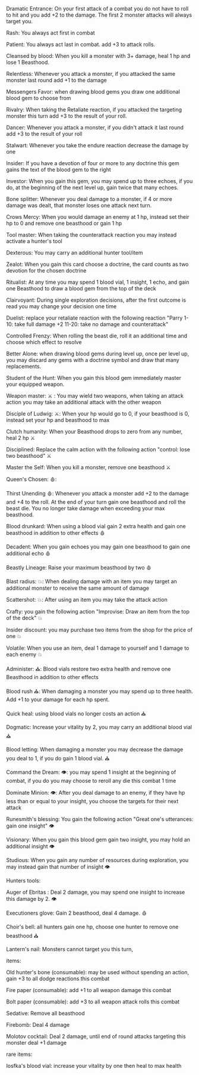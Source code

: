 Dramatic Entrance: On your first attack of a combat you do not have to roll to hit and you add +2 to the damage. The first 2 monster attacks will always target you.

Rash: You always act first in combat

Patient: You always act last in combat. add +3 to attack rolls.

Cleansed by blood: When you kill a monster with 3+ damage, heal 1 hp and lose 1 Beasthood.
  
Relentless: Whenever you attack a monster, if you attacked the same monster last round add +1 to the damage  

Messengers Favor: when drawing blood gems you draw one additional blood gem to choose from

Rivalry: When taking the Retaliate reaction, if you attacked the targeting monster this turn add +3 to the result of your roll. 
  
Dancer: Whenever you attack a monster, if you didn't attack it last round add +3 to the result of your roll
  
Stalwart: Whenever you take the endure reaction decrease the damage by one  
  
Insider: If you have a devotion of four or more to any doctrine this gem gains the text of the blood gem to the right

Investor: When you gain this gem, you may spend up to three echoes, if you do, at the beginning of the next level up, gain twice that many echoes. 
  
Bone splitter: Whenever you deal damage to a monster, if 4 or more damage was dealt, that monster loses one attack next turn.  
  
Crows Mercy: When you would damage an enemy at 1 hp, instead set their hp to 0 and remove one beasthood or gain 1 hp

Tool master: When taking the counterattack reaction you may instead activate a hunter's tool

Dexterous: You may carry an additional hunter tool/item

Zealot: When you gain this card choose a doctrine, the card counts as two devotion for the chosen doctrine 

Ritualist:  At any time you may spend 1 blood vial, 1 insight, 1 echo, and gain one Beasthood to draw a blood gem from the top of the deck

Clairvoyant: During single exploration decisions, after the first outcome is read you may change your decision one time

Duelist: replace your retaliate reaction with the following reaction 
"Parry 
1-10: take full damage +2
11-20: take no damage and counterattack" 

Controlled Frenzy: When rolling the beast die, roll it an additional time and choose which effect to resolve

Better Alone: when drawing blood gems during level up, once per level up, you may discard any gems with a doctrine symbol and draw that many replacements. 

Student of the Hunt: When you gain this blood gem immediately master your equipped weapon.

Weapon master: ⚔️ : You may wield two weapons, when taking an attack action you may take an additional attack with the other weapon

Disciple of Ludwig: ⚔️: When your hp would go to 0, if your beasthood is 0, instead set your hp and beasthood to max 

Clutch humanity: When your Beasthood drops to zero from any number, heal 2 hp  ⚔️

Disciplined: Replace the calm action with the following action "control: lose two beasthood" ⚔️

Master the Self: When you kill a monster, remove one beasthood ⚔️

Queen's Chosen: 🩸: 

Thirst Unending 🩸: Whenever you attack a monster add +2 to the damage and +4 to the roll. At the end of your turn gain one beasthood and roll the beast die. You no longer take damage when exceeding your max beasthood.

Blood drunkard: When using a blood vial gain 2 extra health and gain one beasthood in addition to other effects 🩸

Decadent: When you gain echoes you may gain one beasthood to gain one additional echo 🩸 

Beastly Lineage: Raise your maximum beasthood by two 🩸

Blast radius: 💥: When dealing damage with an item you may target an additional monster to receive the same amount of damage

Scattershot: 💥: After using an item you may take the attack action

Crafty: you gain the following action "Improvise: Draw an item from the top of the deck" 💥

Insider discount: you may purchase two items from the shop for the price of one 💥

Volatile: When you use an item, deal 1 damage to yourself and 1 damage to each enemy 💥

Administer: ⛪: Blood vials restore two extra health and remove one Beasthood in addition to other effects

Blood rush ⛪: When damaging a monster you may spend up to three health. Add +1 to your damage for each hp spent.  

Quick heal: using blood vials no longer costs an action ⛪

Dogmatic: Increase your vitality by 2, you may carry an additional blood vial ⛪

Blood letting: When damaging a monster you may decrease the damage you deal to 1, if you do gain 1 blood vial. ⛪

Command the Dream: 👁️: you may spend 1 insight at the beginning of combat, if you do you may choose to reroll any die this combat 1 time   

Dominate Minion: 👁️: After you deal damage to an enemy, if they have hp less than or equal to your insight, you choose the targets for their next attack

Runesmith's blessing: You gain the following action 
"Great one's utterances: gain one insight" 👁️

Visionary: When you gain this blood gem gain two insight, you may hold an additional insight 👁️

Studious:  When you gain any number of resources during exploration, you may instead gain that number of insight  👁️


Hunters tools:

Auger of Ebritas : Deal 2 damage, you may spend one insight to increase this damage by 2. 👁️

Executioners glove:  Gain 2 beasthood, deal 4 damage. 🩸
  
Choir's bell: all hunters gain one hp, choose one hunter to remove one beasthood ⛪

Lantern's nail: Monsters cannot target you this turn,  

items: 

Old hunter's bone (consumable): may be used without spending an action, gain +3 to all dodge reactions this combat 
  
Fire paper (consumable): add +1 to all weapon damage this combat

Bolt paper (consumable): add +3 to all weapon attack rolls this combat

Sedative: Remove all beasthood

Firebomb:  Deal 4 damage

Molotov cocktail: Deal 2 damage, until end of round attacks targeting this monster deal +1 damage

rare items:

Iosfka's blood vial: increase your vitality by one then heal to max health










  